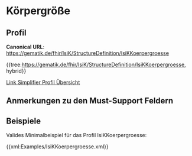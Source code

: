 # Körpergröße

## Profil

**Canonical URL**: https://gematik.de/fhir/IsiK/StructureDefinition/IsiKKoerpergroesse

{{tree:https://gematik.de/fhir/IsiK/StructureDefinition/IsiKKoerpergroesse, hybrid}}

[Link Simplifier Profil Übersicht](https://gematik.de/fhir/IsiK/StructureDefinition/IsiKKoerpergroesse)

## Anmerkungen zu den Must-Support Feldern

## Beispiele

Valides Minimalbeispiel für das Profil IsiKKoerpergroesse:

{{xml:Examples/IsiKKoerpergroesse.xml}}
